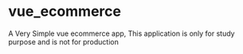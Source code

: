 # vue_ecommerce
A Very Simple vue ecommerce app, 
This application is only for study purpose and is not for production
